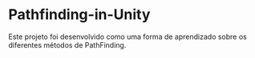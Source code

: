# Pathfinding-in-Unity
Este projeto foi desenvolvido como uma forma de aprendizado sobre os diferentes métodos de  PathFinding.
